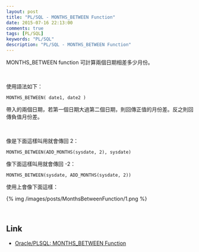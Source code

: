 ```yaml
---
layout: post
title: "PL/SQL - MONTHS_BETWEEN Function"
date: 2015-07-16 22:13:00
comments: true
tags: [PL/SQL]
keywords: "PL/SQL"
description: "PL/SQL - MONTHS_BETWEEN Function"
---
```


MONTHS_BETWEEN function 可計算兩個日期相差多少月份。  

<!-- More -->

<br/>


使用語法如下：  

    MONTHS_BETWEEN( date1, date2 )


帶入的兩個日期，若第一個日期大過第二個日期，則回傳正值的月份差。反之則回傳負值月份差。  

<br/>

像是下面這樣叫用就會傳回 2：  

    MONTHS_BETWEEN(ADD_MONTHS(sysdate, 2), sysdate)


像下面這樣叫用就會傳回 -2：  

    MONTHS_BETWEEN(sysdate, ADD_MONTHS(sysdate, 2))


使用上會像下面這樣：  

{% img /images/posts/MonthsBetweenFunction/1.png %}

<br/>

Link
----
* [Oracle/PLSQL: MONTHS_BETWEEN Function](http://www.techonthenet.com/oracle/functions/months_between.php)
